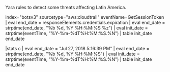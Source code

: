 Yara rules to detect some threats affecting Latin America.

index="botsv3" sourcetype="aws:cloudtrail" eventName=GetSessionToken
| eval end_date = responseElements.credentials.expiration
| eval end_date = strptime(end_date, "%b %d, %Y %H:%M:%S %z") 
| eval init_date = strptime(eventTime, "%Y-%m-%dT%H:%M:%S.%N") 
| table init_date end_date

|stats c | eval end_date = "Jul 27, 2018 5:16:39 PM" | eval end_date = strptime(end_date, "%b %d, %Y %H:%M:%S") | eval init_date = strptime(eventTime, "%Y-%m-%dT%H:%M:%S.%N") | table init_date end_date
